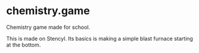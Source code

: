 # chemistry.game
Chemistry game made for school.

This is made on Stencyl. Its basics is making a simple blast furnace starting at the bottom.
